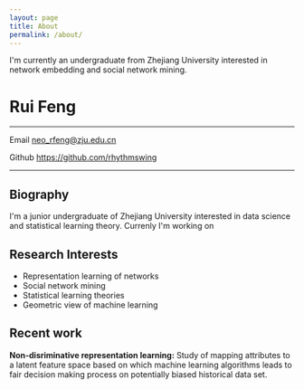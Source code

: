 ```yaml
---
layout: page
title: About
permalink: /about/
---
```

I'm currently an undergraduate from Zhejiang University interested in network embedding and social network mining.

Rui Feng
============


-------------------     ----------------------------
Email                    neo_rfeng@zju.edu.cn 

Github                   https://github.com/rhythmswing

-------------------     -----------------------------------------------     ----------------------------


Biography
---------
I'm a junior undergraduate of Zhejiang University interested in data science and statistical learning theory. Currenly I'm working on 

Research Interests
----------
- Representation learning of networks
- Social network mining
- Statistical learning theories
- Geometric view of machine learning

Recent work
----------

**Non-disriminative representation learning:**
Study of mapping attributes to a latent feature space based on which machine learning algorithms leads to fair decision making process on potentially biased historical data set.

